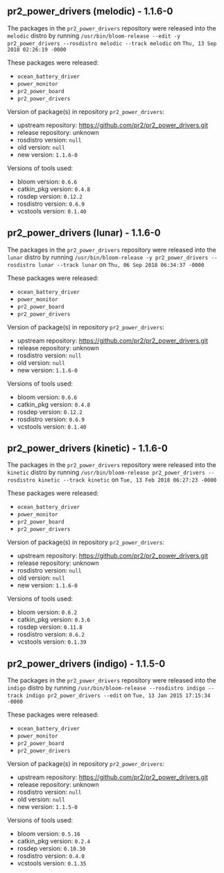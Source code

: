 ## pr2_power_drivers (melodic) - 1.1.6-0

The packages in the `pr2_power_drivers` repository were released into the `melodic` distro by running `/usr/bin/bloom-release --edit -y pr2_power_drivers --rosdistro melodic --track melodic` on `Thu, 13 Sep 2018 02:26:19 -0000`

These packages were released:
- `ocean_battery_driver`
- `power_monitor`
- `pr2_power_board`
- `pr2_power_drivers`

Version of package(s) in repository `pr2_power_drivers`:

- upstream repository: https://github.com/pr2/pr2_power_drivers.git
- release repository: unknown
- rosdistro version: `null`
- old version: `null`
- new version: `1.1.6-0`

Versions of tools used:

- bloom version: `0.6.6`
- catkin_pkg version: `0.4.8`
- rosdep version: `0.12.2`
- rosdistro version: `0.6.9`
- vcstools version: `0.1.40`


## pr2_power_drivers (lunar) - 1.1.6-0

The packages in the `pr2_power_drivers` repository were released into the `lunar` distro by running `/usr/bin/bloom-release -y pr2_power_drivers --rosdistro lunar --track lunar` on `Thu, 06 Sep 2018 06:34:37 -0000`

These packages were released:
- `ocean_battery_driver`
- `power_monitor`
- `pr2_power_board`
- `pr2_power_drivers`

Version of package(s) in repository `pr2_power_drivers`:

- upstream repository: https://github.com/pr2/pr2_power_drivers.git
- release repository: unknown
- rosdistro version: `null`
- old version: `null`
- new version: `1.1.6-0`

Versions of tools used:

- bloom version: `0.6.6`
- catkin_pkg version: `0.4.8`
- rosdep version: `0.12.2`
- rosdistro version: `0.6.9`
- vcstools version: `0.1.40`


## pr2_power_drivers (kinetic) - 1.1.6-0

The packages in the `pr2_power_drivers` repository were released into the `kinetic` distro by running `/usr/bin/bloom-release pr2_power_drivers --rosdistro kinetic --track kinetic` on `Tue, 13 Feb 2018 06:27:23 -0000`

These packages were released:
- `ocean_battery_driver`
- `power_monitor`
- `pr2_power_board`
- `pr2_power_drivers`

Version of package(s) in repository `pr2_power_drivers`:

- upstream repository: https://github.com/pr2/pr2_power_drivers.git
- release repository: unknown
- rosdistro version: `null`
- old version: `null`
- new version: `1.1.6-0`

Versions of tools used:

- bloom version: `0.6.2`
- catkin_pkg version: `0.3.6`
- rosdep version: `0.11.8`
- rosdistro version: `0.6.2`
- vcstools version: `0.1.39`


## pr2_power_drivers (indigo) - 1.1.5-0

The packages in the `pr2_power_drivers` repository were released into the `indigo` distro by running `/usr/bin/bloom-release --rosdistro indigo --track indigo pr2_power_drivers --edit` on `Tue, 13 Jan 2015 17:15:34 -0000`

These packages were released:
- `ocean_battery_driver`
- `power_monitor`
- `pr2_power_board`
- `pr2_power_drivers`

Version of package(s) in repository `pr2_power_drivers`:
- upstream repository: https://github.com/pr2/pr2_power_drivers.git
- release repository: unknown
- rosdistro version: `null`
- old version: `null`
- new version: `1.1.5-0`

Versions of tools used:
- bloom version: `0.5.16`
- catkin_pkg version: `0.2.4`
- rosdep version: `0.10.30`
- rosdistro version: `0.4.0`
- vcstools version: `0.1.35`


